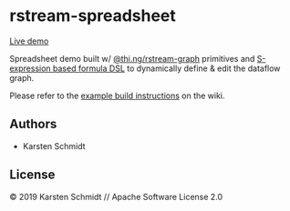 # rstream-spreadsheet

[Live demo](http://demo.thi.ng/umbrella/rstream-spreadsheet/)

Spreadsheet demo built w/
[@thi.ng/rstream-graph](https://github.com/thi-ng/umbrella/tree/master/packages/rstream-graph)
primitives and [S-expression based formula
DSL](https://github.com/thi-ng/umbrella/tree/master/packages/sexpr) to
dynamically define & edit the dataflow graph.

Please refer to the [example build instructions](https://github.com/thi-ng/umbrella/wiki/Example-build-instructions) on the wiki.

## Authors

- Karsten Schmidt

## License

&copy; 2019 Karsten Schmidt // Apache Software License 2.0

